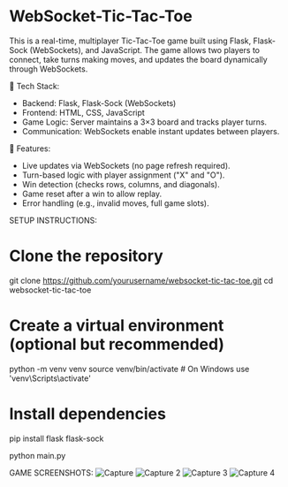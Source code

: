 # WebSocket-Tic-Tac-Toe

This is a real-time, multiplayer Tic-Tac-Toe game built using Flask, Flask-Sock (WebSockets), and JavaScript. The game allows two players to connect, take turns making moves, and updates the board dynamically through WebSockets.

🔹 Tech Stack:
- Backend: Flask, Flask-Sock (WebSockets)
- Frontend: HTML, CSS, JavaScript
- Game Logic: Server maintains a 3×3 board and tracks player turns.
- Communication: WebSockets enable instant updates between players.

🔹 Features:
- Live updates via WebSockets (no page refresh required).
- Turn-based logic with player assignment ("X" and "O").
- Win detection (checks rows, columns, and diagonals).
- Game reset after a win to allow replay.
- Error handling (e.g., invalid moves, full game slots).

SETUP INSTRUCTIONS:
# Clone the repository
git clone https://github.com/yourusername/websocket-tic-tac-toe.git
cd websocket-tic-tac-toe

# Create a virtual environment (optional but recommended)
python -m venv venv
source venv/bin/activate  # On Windows use 'venv\Scripts\activate'

# Install dependencies
pip install flask flask-sock

python main.py

GAME SCREENSHOTS:
![Capture](https://github.com/user-attachments/assets/7593a040-3d30-4a42-a5d5-544a2548402d)
![Capture 2](https://github.com/user-attachments/assets/3ceb8f1d-d3ed-467b-a656-a9c42afd5b94)
![Capture 3](https://github.com/user-attachments/assets/0ded346f-ca41-45bf-bc83-b052e389a9a6)
![Capture 4](https://github.com/user-attachments/assets/f54c8a74-2beb-49a5-8a8a-7867b9f7bf12)
